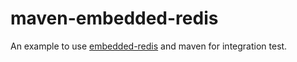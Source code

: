 maven-embedded-redis
====================

An example to use [embedded-redis](https://github.com/kstyrc/embedded-redis) and maven for integration test.
